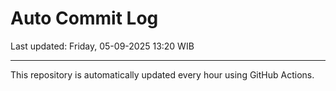 # Auto Commit Log

Last updated: Friday, 05-09-2025 13:20 WIB

---

This repository is automatically updated every hour using GitHub Actions.
